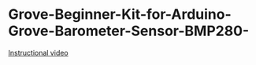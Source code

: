 # Grove-Beginner-Kit-for-Arduino-Grove-Barometer-Sensor-BMP280-

[Instructional video](https://youtu.be/woxra7cNaiU)
